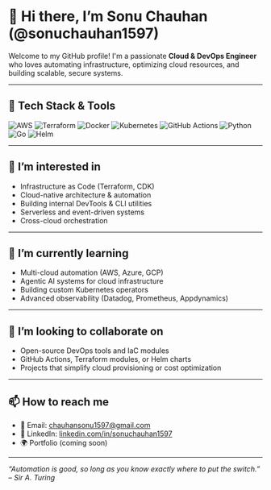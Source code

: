 # 👋 Hi there, I’m Sonu Chauhan (@sonuchauhan1597)

Welcome to my GitHub profile! I'm a passionate **Cloud & DevOps Engineer** who loves automating infrastructure, optimizing cloud resources, and building scalable, secure systems.

---

## 🔧 Tech Stack & Tools

![AWS](https://img.shields.io/badge/AWS-%23FF9900.svg?style=flat&logo=amazon-aws&logoColor=white)
![Terraform](https://img.shields.io/badge/Terraform-%235835CC.svg?style=flat&logo=terraform&logoColor=white)
![Docker](https://img.shields.io/badge/Docker-%230db7ed.svg?style=flat&logo=docker&logoColor=white)
![Kubernetes](https://img.shields.io/badge/Kubernetes-%23326ce5.svg?style=flat&logo=kubernetes&logoColor=white)
![GitHub Actions](https://img.shields.io/badge/GitHub_Actions-%232c3e50.svg?style=flat&logo=github-actions&logoColor=white)
![Python](https://img.shields.io/badge/Python-%233776AB.svg?style=flat&logo=python&logoColor=white)
![Go](https://img.shields.io/badge/Go-%2300ADD8.svg?style=flat&logo=go&logoColor=white)
![Helm](https://img.shields.io/badge/Helm-%232C8EBB.svg?style=flat&logo=helm&logoColor=white)

---

## 👀 I’m interested in
- Infrastructure as Code (Terraform, CDK)
- Cloud-native architecture & automation
- Building internal DevTools & CLI utilities
- Serverless and event-driven systems
- Cross-cloud orchestration

---

## 🌱 I’m currently learning
- Multi-cloud automation (AWS, Azure, GCP)
- Agentic AI systems for cloud infrastructure
- Building custom Kubernetes operators
- Advanced observability (Datadog, Prometheus, Appdynamics)

---

## 💞️ I’m looking to collaborate on
- Open-source DevOps tools and IaC modules
- GitHub Actions, Terraform modules, or Helm charts
- Projects that simplify cloud provisioning or cost optimization

---

## 📫 How to reach me
- 📧 Email: [chauhansonu1597@gmail.com](mailto:chauhansonu1597@gmail.com)
- 💼 LinkedIn: [linkedin.com/in/sonuchauhan1597](https://www.linkedin.com/in/sonuchauhan1597)
- 🌍 Portfolio (coming soon)

---

_“Automation is good, so long as you know exactly where to put the switch.” – Sir A. Turing_
